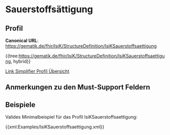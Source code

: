 # Sauerstoffsättigung

## Profil

**Canonical URL**: https://gematik.de/fhir/IsiK/StructureDefinition/IsiKSauerstoffsaettigung

{{tree:https://gematik.de/fhir/IsiK/StructureDefinition/IsiKSauerstoffsaettigung, hybrid}}

[Link Simplifier Profil Übersicht](https://gematik.de/fhir/IsiK/StructureDefinition/IsiKSauerstoffsaettigung)

## Anmerkungen zu den Must-Support Feldern

## Beispiele

Valides Minimalbeispiel für das Profil IsiKSauerstoffsaettigung:

{{xml:Examples/IsiKSauerstoffsaettigung.xml}}
